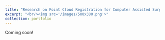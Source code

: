 ```yaml
---
title: "Research on Point Cloud Registration for Computer Assisted Surgery"
excerpt: "<br/><img src='/images/500x300.png'>"
collection: portfolio
---
```


Coming soon!
